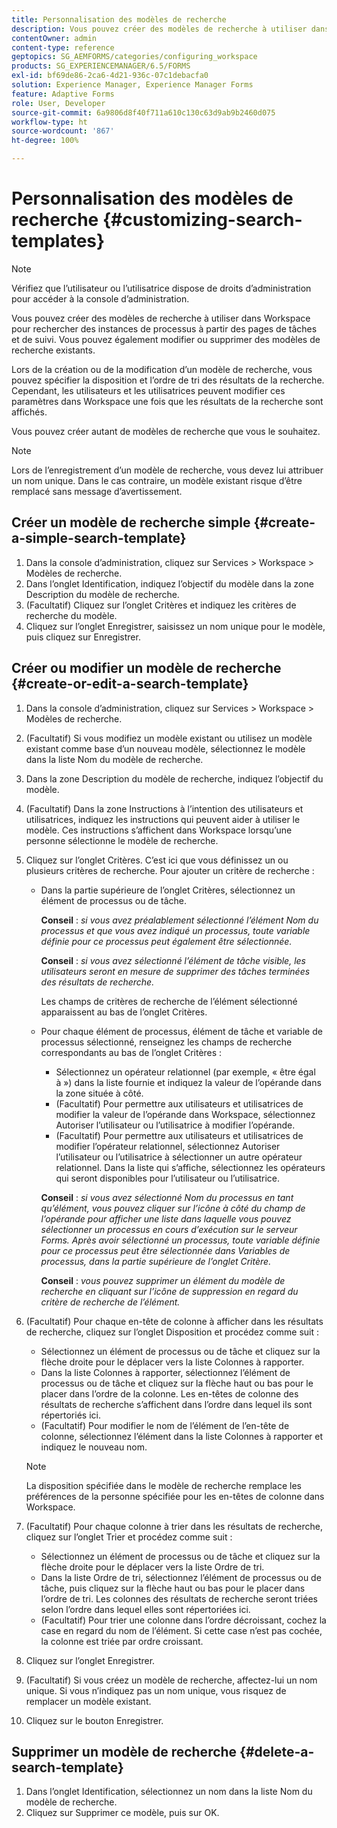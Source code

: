```yaml
---
title: Personnalisation des modèles de recherche
description: Vous pouvez créer des modèles de recherche à utiliser dans Workspace pour rechercher des instances de processus à partir des pages de tâches et de suivi. Vous pouvez également modifier ou supprimer des modèles de recherche existants.
contentOwner: admin
content-type: reference
geptopics: SG_AEMFORMS/categories/configuring_workspace
products: SG_EXPERIENCEMANAGER/6.5/FORMS
exl-id: bf69de86-2ca6-4d21-936c-07c1debacfa0
solution: Experience Manager, Experience Manager Forms
feature: Adaptive Forms
role: User, Developer
source-git-commit: 6a9806d8f40f711a610c130c63d9ab9b2460d075
workflow-type: ht
source-wordcount: '867'
ht-degree: 100%

---
```


# Personnalisation des modèles de recherche {#customizing-search-templates}

>[!NOTE]
> 
> Vérifiez que l’utilisateur ou l’utilisatrice dispose de droits d’administration pour accéder à la console d’administration.

Vous pouvez créer des modèles de recherche à utiliser dans Workspace pour rechercher des instances de processus à partir des pages de tâches et de suivi. Vous pouvez également modifier ou supprimer des modèles de recherche existants.

Lors de la création ou de la modification d’un modèle de recherche, vous pouvez spécifier la disposition et l’ordre de tri des résultats de la recherche. Cependant, les utilisateurs et les utilisatrices peuvent modifier ces paramètres dans Workspace une fois que les résultats de la recherche sont affichés.

Vous pouvez créer autant de modèles de recherche que vous le souhaitez.

>[!NOTE]
>
>Lors de l’enregistrement d’un modèle de recherche, vous devez lui attribuer un nom unique. Dans le cas contraire, un modèle existant risque d’être remplacé sans message d’avertissement.

## Créer un modèle de recherche simple {#create-a-simple-search-template}

1. Dans la console d’administration, cliquez sur Services > Workspace > Modèles de recherche.
1. Dans l’onglet Identification, indiquez l’objectif du modèle dans la zone Description du modèle de recherche.
1. (Facultatif) Cliquez sur l’onglet Critères et indiquez les critères de recherche du modèle.
1. Cliquez sur l’onglet Enregistrer, saisissez un nom unique pour le modèle, puis cliquez sur Enregistrer.

## Créer ou modifier un modèle de recherche {#create-or-edit-a-search-template}

1. Dans la console d’administration, cliquez sur Services > Workspace > Modèles de recherche.
1. (Facultatif) Si vous modifiez un modèle existant ou utilisez un modèle existant comme base d’un nouveau modèle, sélectionnez le modèle dans la liste Nom du modèle de recherche.
1. Dans la zone Description du modèle de recherche, indiquez l’objectif du modèle.
1. (Facultatif) Dans la zone Instructions à l’intention des utilisateurs et utilisatrices, indiquez les instructions qui peuvent aider à utiliser le modèle. Ces instructions s’affichent dans Workspace lorsqu’une personne sélectionne le modèle de recherche.
1. Cliquez sur l’onglet Critères. C’est ici que vous définissez un ou plusieurs critères de recherche. Pour ajouter un critère de recherche :

   * Dans la partie supérieure de l’onglet Critères, sélectionnez un élément de processus ou de tâche.

     **Conseil** : *si vous avez préalablement sélectionné l’élément Nom du processus et que vous avez indiqué un processus, toute variable définie pour ce processus peut également être sélectionnée.*

     **Conseil** : *si vous avez sélectionné l’élément de tâche visible, les utilisateurs seront en mesure de supprimer des tâches terminées des résultats de recherche.*

     Les champs de critères de recherche de l’élément sélectionné apparaissent au bas de l’onglet Critères.

   * Pour chaque élément de processus, élément de tâche et variable de processus sélectionné, renseignez les champs de recherche correspondants au bas de l’onglet Critères :

      * Sélectionnez un opérateur relationnel (par exemple, « être égal à ») dans la liste fournie et indiquez la valeur de l’opérande dans la zone située à côté.
      * (Facultatif) Pour permettre aux utilisateurs et utilisatrices de modifier la valeur de l’opérande dans Workspace, sélectionnez Autoriser l’utilisateur ou l’utilisatrice à modifier l’opérande.
      * (Facultatif) Pour permettre aux utilisateurs et utilisatrices de modifier l’opérateur relationnel, sélectionnez Autoriser l’utilisateur ou l’utilisatrice à sélectionner un autre opérateur relationnel. Dans la liste qui s’affiche, sélectionnez les opérateurs qui seront disponibles pour l’utilisateur ou l’utilisatrice.

     **Conseil** : *si vous avez sélectionné Nom du processus en tant qu’élément, vous pouvez cliquer sur l’icône à côté du champ de l’opérande pour afficher une liste dans laquelle vous pouvez sélectionner un processus en cours d’exécution sur le serveur Forms. Après avoir sélectionné un processus, toute variable définie pour ce processus peut être sélectionnée dans Variables de processus, dans la partie supérieure de l’onglet Critère.*

     **Conseil** : *vous pouvez supprimer un élément du modèle de recherche en cliquant sur l’icône de suppression en regard du critère de recherche de l’élément.*

1. (Facultatif) Pour chaque en-tête de colonne à afficher dans les résultats de recherche, cliquez sur l’onglet Disposition et procédez comme suit :

   * Sélectionnez un élément de processus ou de tâche et cliquez sur la flèche droite pour le déplacer vers la liste Colonnes à rapporter.
   * Dans la liste Colonnes à rapporter, sélectionnez l’élément de processus ou de tâche et cliquez sur la flèche haut ou bas pour le placer dans l’ordre de la colonne. Les en-têtes de colonne des résultats de recherche s’affichent dans l’ordre dans lequel ils sont répertoriés ici.
   * (Facultatif) Pour modifier le nom de l’élément de l’en-tête de colonne, sélectionnez l’élément dans la liste Colonnes à rapporter et indiquez le nouveau nom.

   >[!NOTE]
   >
   >La disposition spécifiée dans le modèle de recherche remplace les préférences de la personne spécifiée pour les en-têtes de colonne dans Workspace.

1. (Facultatif) Pour chaque colonne à trier dans les résultats de recherche, cliquez sur l’onglet Trier et procédez comme suit :

   * Sélectionnez un élément de processus ou de tâche et cliquez sur la flèche droite pour le déplacer vers la liste Ordre de tri.
   * Dans la liste Ordre de tri, sélectionnez l’élément de processus ou de tâche, puis cliquez sur la flèche haut ou bas pour le placer dans l’ordre de tri. Les colonnes des résultats de recherche seront triées selon l’ordre dans lequel elles sont répertoriées ici.
   * (Facultatif) Pour trier une colonne dans l’ordre décroissant, cochez la case en regard du nom de l’élément. Si cette case n’est pas cochée, la colonne est triée par ordre croissant.

1. Cliquez sur l’onglet Enregistrer.
1. (Facultatif) Si vous créez un modèle de recherche, affectez-lui un nom unique. Si vous n’indiquez pas un nom unique, vous risquez de remplacer un modèle existant.
1. Cliquez sur le bouton Enregistrer.

## Supprimer un modèle de recherche {#delete-a-search-template}

1. Dans l’onglet Identification, sélectionnez un nom dans la liste Nom du modèle de recherche.
1. Cliquez sur Supprimer ce modèle, puis sur OK.

